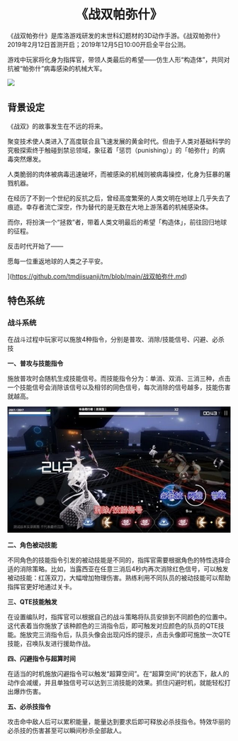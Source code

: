 <h1 align = "center">《战双帕弥什》</h1> 

《战双帕弥什》是库洛游戏研发的末世科幻题材的3D动作手游。《战双帕弥什》2019年2月12日首测开启；2019年12月5日10:00开启全平台公测。

游戏中玩家将化身为指挥官，带领人类最后的希望——仿生人形“构造体”，共同对抗被“帕弥什”病毒感染的机械大军。

![](to3gvtiuibz8f68oqh-16381545494031055dca7ed41e079fd88ff3c508d825f019ae5dc-1671361745308.png)

## 背景设定

《战双》的故事发生在不远的将来。

聚变技术使人类进入了高度联合且飞速发展的黄金时代。但由于人类对基础科学的究极探索终于触碰到禁忌领域，象征着「惩罚（punishing）」的「帕弥什」的病毒突然爆发。

人类脆弱的肉体被病毒迅速破坏，而被感染的机械则被病毒操控，化身为狂暴的屠戮机器。

在经历了不到一个世纪的反抗之后，曾经高度繁荣的人类文明在地球上几乎失去了痕迹。幸存者流亡深空，作为替代的是无数在大地上游荡着的机械感染体。

而你，将扮演一个“拯救”者，带着人类文明最后的希望「构造体」，前往回归地球的征程。

反击时代开始了——

愿每一位重返地球的人类之子平安。

[](\4io3cspr1e5mtamxhi-16381546692662c9ffd303e4e8950e78d59274a74b0f5b27811bf.png)](https://github.com/tmdjisuanji/tm/blob/main/战双帕弥什.md)

## 特色系统

### 战斗系统

在战斗过程中玩家可以施放4种指令，分别是普攻、消除/技能信号、闪避、必杀技

**一、普攻与技能指令**

施放普攻时会随机生成技能信号。而技能指令分为：单消、双消、三消三种，点击一个技能信号会消除该信号以及相邻的同色信号，每次消除的信号越多，技能伤害就越高。

![](1671083965433-1671361774044.png)

**二、角色被动技能**

不同角色的技能指令引发的被动技能是不同的，指挥官需要根据角色的特性选择合适的消除策略。比如，当露西亚在任意三消后4秒内再次消除红色信号，可以触发被动技能：红莲双刀，大幅增加物理伤害。熟练利用不同队员的被动技能可以帮助指挥官更好地通过关卡。

**三、QTE技能触发**

在设置编队时，指挥官可以根据自己的战斗策略将队员安排到不同颜色的位置中。这代表着当你施放了该种颜色的三消指令后，即可触发对应颜色的队员的QTE技能。施放完三消指令后，队员头像会出现闪烁的提示，点击头像即可施放一次QTE技能，召唤队友进行援助作战。

**四、闪避指令与超算时间**

在适当的时机施放闪避指令可以触发“超算空间”。在“超算空间”的状态下，敌人的动作会减缓，并且单独信号可以达到三消技能的效果。抓住闪避时机，就能轻松打出爆炸伤害。

**五、必杀技指令**

攻击命中敌人后可以累积能量，能量达到要求后即可释放必杀技指令。特效华丽的必杀技的伤害甚至可以瞬间秒杀全部敌人。
